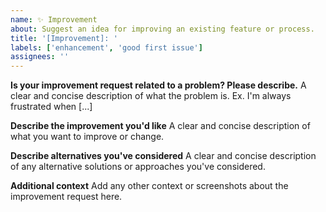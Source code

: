 ```yaml
---
name: ✨ Improvement
about: Suggest an idea for improving an existing feature or process.
title: '[Improvement]: '
labels: ['enhancement', 'good first issue']
assignees: ''
---
```


**Is your improvement request related to a problem? Please describe.**
A clear and concise description of what the problem is. Ex. I'm always frustrated when [...]

**Describe the improvement you'd like**
A clear and concise description of what you want to improve or change.

**Describe alternatives you've considered**
A clear and concise description of any alternative solutions or approaches you've considered.

**Additional context**
Add any other context or screenshots about the improvement request here.
